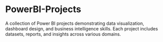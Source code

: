 # PowerBI-Projects
A collection of Power BI projects demonstrating data visualization, dashboard design, and business intelligence skills. Each project includes datasets, reports, and insights across various domains.
